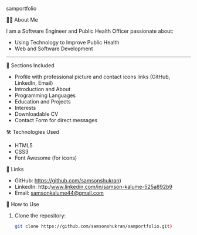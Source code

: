 samportfolio


 🧑‍💻 About Me

I am a Software Engineer and Public Health Officer passionate about:
- Using Technology to Improve Public Health
- Web and Software Development

---

 💼 Sections Included

- Profile with professional picture and contact icons links (GitHub, LinkedIn, Email)
- Introduction and About
- Programming Languages 
- Education and Projects 
- Interests
- Downloadable CV
- Contact Form for direct messages



 🛠️ Technologies Used

- HTML5
- CSS3
- Font Awesome (for icons)


 🔗 Links

- GitHub: https://github.com/samsonshukran)
- LinkedIn: http:/www.linkedin.com/in/samson-kalume-525a892b9
- Email: samsonkalume44@gmail.com



 📄 How to Use
1. Clone the repository:
   ```bash
   git clone https://github.com/samsonshukran/samportfolio.git)

